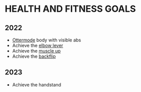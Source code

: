 # HEALTH AND FITNESS GOALS

## 2022
* [Ottermode](ottermode.md) body with visible abs
* Achieve the [elbow lever](https://www.youtube.com/shorts/yJqW3Xh253E)
* Achieve the [muscle up](https://www.youtube.com/watch?v=Fmk7HwZpogw)
* Achieve the [backflip](https://www.youtube.com/watch?v=ltho8_PzC2U)

## 2023
* Achieve the handstand
